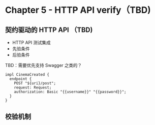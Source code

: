 # Chapter 5 - HTTP API verify（TBD)
 
## 契约驱动的 HTTP API （TBD)

- HTTP API 测试集成
- 先验条件
- 后验条件

TBD：需要优先支持 Swagger 之类的？

```feakin
impl CinemaCreated {
  endpoint {
    POST "${uri}/post";
    request: Request;
    authorization: Basic "{{username}}" "{{password}}";
  }
}
```
## 校验机制



